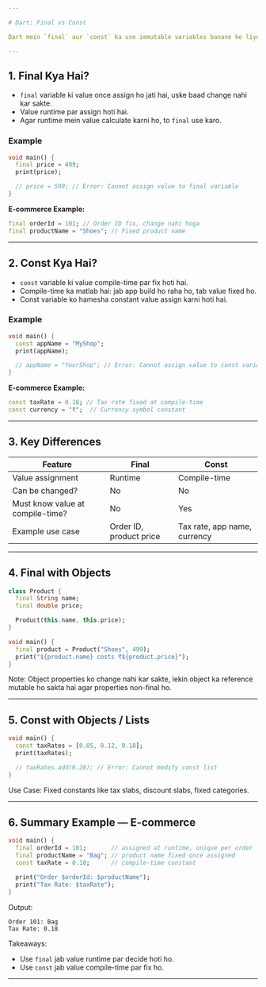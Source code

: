 ```yaml
---

# Dart: Final vs Const

Dart mein `final` aur `const` ka use immutable variables banane ke liye hota hai. Dono variables ki value change nahi hoti, lekin dono ka behavior alag hai.

---
```


## 1. Final Kya Hai?

* `final` variable ki value once assign ho jati hai, uske baad change nahi kar sakte.
* Value runtime par assign hoti hai.
* Agar runtime mein value calculate karni ho, to `final` use karo.

### Example

```dart
void main() {
  final price = 499;
  print(price);

  // price = 599; // Error: Cannot assign value to final variable
}
```

**E-commerce Example:**

```dart
final orderId = 101; // Order ID fix, change nahi hoga
final productName = "Shoes"; // Fixed product name
```

---

## 2. Const Kya Hai?

* `const` variable ki value compile-time par fix hoti hai.
* Compile-time ka matlab hai: jab app build ho raha ho, tab value fixed ho.
* Const variable ko hamesha constant value assign karni hoti hai.

### Example

```dart
void main() {
  const appName = "MyShop";
  print(appName);

  // appName = "YourShop"; // Error: Cannot assign value to const variable
}
```

**E-commerce Example:**

```dart
const taxRate = 0.18; // Tax rate fixed at compile-time
const currency = "₹";  // Currency symbol constant
```

---

## 3. Key Differences

| Feature                          | Final                   | Const                        |
| -------------------------------- | ----------------------- | ---------------------------- |
| Value assignment                 | Runtime                 | Compile-time                 |
| Can be changed?                  | No                      | No                           |
| Must know value at compile-time? | No                      | Yes                          |
| Example use case                 | Order ID, product price | Tax rate, app name, currency |

---

## 4. Final with Objects

```dart
class Product {
  final String name;
  final double price;

  Product(this.name, this.price);
}

void main() {
  final product = Product("Shoes", 499);
  print("${product.name} costs ₹${product.price}");
}
```

Note: Object properties ko change nahi kar sakte, lekin object ka reference mutable ho sakta hai agar properties non-final ho.

---

## 5. Const with Objects / Lists

```dart
void main() {
  const taxRates = [0.05, 0.12, 0.18];
  print(taxRates);

  // taxRates.add(0.28); // Error: Cannot modify const list
}
```

Use Case: Fixed constants like tax slabs, discount slabs, fixed categories.

---

## 6. Summary Example — E-commerce

```dart
void main() {
  final orderId = 101;       // assigned at runtime, unique per order
  final productName = "Bag"; // product name fixed once assigned
  const taxRate = 0.18;      // compile-time constant

  print("Order $orderId: $productName");
  print("Tax Rate: $taxRate");
}
```

Output:

```
Order 101: Bag
Tax Rate: 0.18
```

Takeaways:

* Use `final` jab value runtime par decide hoti ho.
* Use `const` jab value compile-time par fix ho.

---

